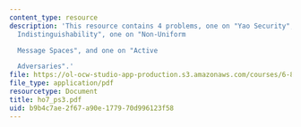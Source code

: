 ```yaml
---
content_type: resource
description: 'This resource contains 4 problems, one on "Yao Security", one on "Neighbour
  Indistinguishability", one on "Non-Uniform

  Message Spaces", and one on "Active

  Adversaries".'
file: https://ol-ocw-studio-app-production.s3.amazonaws.com/courses/6-875-cryptography-and-cryptanalysis-spring-2005/b9b4c7ae2f67a90e177970d996123f58_ho7_ps3.pdf
file_type: application/pdf
resourcetype: Document
title: ho7_ps3.pdf
uid: b9b4c7ae-2f67-a90e-1779-70d996123f58
---
```

